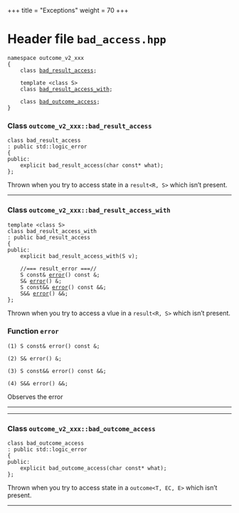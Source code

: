 +++
title = "Exceptions"
weight = 70
+++
# Header file `bad_access.hpp`

<a id="standardese-bad_access.hpp"></a>

<pre><code class="standardese-language-cpp"><span class="kwd">namespace</span> <span class="typ dec var fun">outcome_v2_xxx</span>
<span class="pun">{</span>
    <span class="kwd">class</span> <a href="#standardese-outcome_v2_xxx::bad_result_access"><span class="typ dec var fun">bad_result_access</span></a><span class="pun">;</span>

    <span class="kwd">template</span> <span class="pun">&lt;</span><span class="kwd">class</span> <span class="typ dec var fun">S</span><span class="pun">&gt;</span>
    <span class="kwd">class</span> <a href="#standardese-outcome_v2_xxx::bad_result_access_with%3CS%3E"><span class="typ dec var fun">bad_result_access_with</span></a><span class="pun">;</span>

    <span class="kwd">class</span> <a href="#standardese-outcome_v2_xxx::bad_outcome_access"><span class="typ dec var fun">bad_outcome_access</span></a><span class="pun">;</span>
<span class="pun">}</span>
</code></pre>

<a id="standardese-outcome_v2_xxx"></a>

### Class `outcome_v2_xxx::bad_result_access`

<a id="standardese-outcome_v2_xxx::bad_result_access"></a>

<pre><code class="standardese-language-cpp"><span class="kwd">class</span> <span class="typ dec var fun">bad_result_access</span>
<span class="pun">:</span> <span class="kwd">public</span> <span class="typ dec var fun">std::logic_error</span>
<span class="pun">{</span>
<span class="kwd">public</span><span class="pun">:</span>
    <span class="kwd">explicit</span> <span class="typ dec var fun">bad_result_access</span><span class="pun">(</span><span class="kwd">char</span> <span class="kwd">const</span><span class="pun">*</span> <span class="typ dec var fun">what</span><span class="pun">)</span><span class="pun">;</span>
<span class="pun">};</span>
</code></pre>

Thrown when you try to access state in a `result<R, S>` which isn’t present.

-----

### Class `outcome_v2_xxx::bad_result_access_with`

<a id="standardese-outcome_v2_xxx::bad_result_access_with&lt;S&gt;"></a>

<pre><code class="standardese-language-cpp"><span class="kwd">template</span> <span class="pun">&lt;</span><span class="kwd">class</span> <span class="typ dec var fun">S</span><span class="pun">&gt;</span>
<span class="kwd">class</span> <span class="typ dec var fun">bad_result_access_with</span>
<span class="pun">:</span> <span class="kwd">public</span> <span class="typ dec var fun">bad_result_access</span>
<span class="pun">{</span>
<span class="kwd">public</span><span class="pun">:</span>
    <span class="kwd">explicit</span> <span class="typ dec var fun">bad_result_access_with</span><span class="pun">(</span><span class="typ dec var fun">S</span> <span class="typ dec var fun">v</span><span class="pun">)</span><span class="pun">;</span>

    &#x2F;&#x2F;=== result_error ===&#x2F;&#x2F;
    <span class="typ dec var fun">S</span> <span class="kwd">const</span><span class="pun">&amp;</span> <a href="#standardese-outcome_v2_xxx::bad_result_access_with%3CS%3E::error()const&amp;"><span class="typ dec var fun">error</span></a><span class="pun">(</span><span class="pun">)</span> <span class="kwd">const</span> <span class="pun">&amp;</span><span class="pun">;</span>
    <span class="typ dec var fun">S</span><span class="pun">&amp;</span> <a href="#standardese-outcome_v2_xxx::bad_result_access_with%3CS%3E::error()const&amp;"><span class="typ dec var fun">error</span></a><span class="pun">(</span><span class="pun">)</span> <span class="pun">&amp;</span><span class="pun">;</span>
    <span class="typ dec var fun">S</span> <span class="kwd">const</span><span class="pun">&amp;&amp;</span> <a href="#standardese-outcome_v2_xxx::bad_result_access_with%3CS%3E::error()const&amp;"><span class="typ dec var fun">error</span></a><span class="pun">(</span><span class="pun">)</span> <span class="kwd">const</span> <span class="pun">&amp;&amp;</span><span class="pun">;</span>
    <span class="typ dec var fun">S</span><span class="pun">&amp;&amp;</span> <a href="#standardese-outcome_v2_xxx::bad_result_access_with%3CS%3E::error()const&amp;"><span class="typ dec var fun">error</span></a><span class="pun">(</span><span class="pun">)</span> <span class="pun">&amp;&amp;</span><span class="pun">;</span>
<span class="pun">};</span>
</code></pre>

Thrown when you try to access a vlue in a `result<R, S>` which isn’t present.

### Function `error`

<a id="standardese-outcome_v2_xxx::bad_result_access_with&lt;S&gt;::error()const&amp;"></a>

<pre><code class="standardese-language-cpp">(1) <span class="typ dec var fun">S</span> <span class="kwd">const</span><span class="pun">&amp;</span> <span class="typ dec var fun">error</span><span class="pun">(</span><span class="pun">)</span> <span class="kwd">const</span> <span class="pun">&amp;</span><span class="pun">;</span>

(2) <span class="typ dec var fun">S</span><span class="pun">&amp;</span> <span class="typ dec var fun">error</span><span class="pun">(</span><span class="pun">)</span> <span class="pun">&amp;</span><span class="pun">;</span>

(3) <span class="typ dec var fun">S</span> <span class="kwd">const</span><span class="pun">&amp;&amp;</span> <span class="typ dec var fun">error</span><span class="pun">(</span><span class="pun">)</span> <span class="kwd">const</span> <span class="pun">&amp;&amp;</span><span class="pun">;</span>

(4) <span class="typ dec var fun">S</span><span class="pun">&amp;&amp;</span> <span class="typ dec var fun">error</span><span class="pun">(</span><span class="pun">)</span> <span class="pun">&amp;&amp;</span><span class="pun">;</span>
</code></pre>

Observes the error

-----

-----

### Class `outcome_v2_xxx::bad_outcome_access`

<a id="standardese-outcome_v2_xxx::bad_outcome_access"></a>

<pre><code class="standardese-language-cpp"><span class="kwd">class</span> <span class="typ dec var fun">bad_outcome_access</span>
<span class="pun">:</span> <span class="kwd">public</span> <span class="typ dec var fun">std::logic_error</span>
<span class="pun">{</span>
<span class="kwd">public</span><span class="pun">:</span>
    <span class="kwd">explicit</span> <span class="typ dec var fun">bad_outcome_access</span><span class="pun">(</span><span class="kwd">char</span> <span class="kwd">const</span><span class="pun">*</span> <span class="typ dec var fun">what</span><span class="pun">)</span><span class="pun">;</span>
<span class="pun">};</span>
</code></pre>

Thrown when you try to access state in a `outcome<T, EC, E>` which isn’t present.

-----
